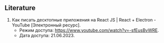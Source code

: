 ## Literature

1. Как писать десктопные приложения на React JS | React + Electron - YouTube [Электронный ресурс].
    - Режим доступа: https://www.youtube.com/watch?v=-sfEusBvWRE.
    - Дата доступа: 21.06.2023.
